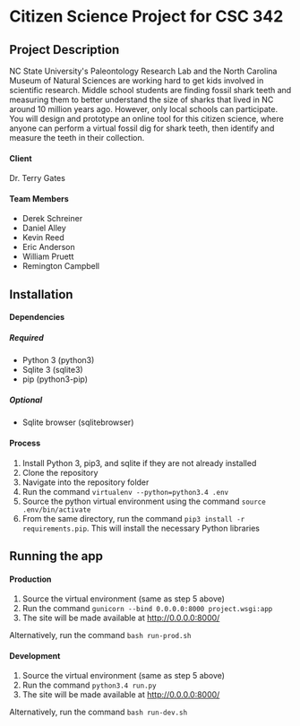 # Citizen Science Project for CSC 342

## Project Description

NC State University's Paleontology Research Lab and the North Carolina Museum of Natural Sciences are working hard to get kids involved in scientific research. Middle school students are finding fossil shark teeth and measuring them to better understand the size of sharks that lived in NC around 10 million years ago. However, only local schools can participate. You will design and prototype an online tool for this citizen science, where anyone can perform a virtual fossil dig for shark teeth, then identify and measure the teeth in their collection.
 
#### Client

Dr. Terry Gates

#### Team Members

* Derek Schreiner
* Daniel Alley
* Kevin Reed
* Eric Anderson
* William Pruett
* Remington Campbell

## Installation

#### Dependencies

##### Required

* Python 3   (python3)
* Sqlite 3   (sqlite3)
* pip   (python3-pip)

##### Optional

* Sqlite browser   (sqlitebrowser)

#### Process

1. Install Python 3, pip3, and sqlite if they are not already installed
2. Clone the repository
3. Navigate into the repository folder
4. Run the command ```virtualenv --python=python3.4 .env```
5. Source the python virtual environment using the command ```source .env/bin/activate```
6. From the same directory, run the command ```pip3 install -r requirements.pip```.  This will install the necessary Python libraries

## Running the app

#### Production

1. Source the virtual environment (same as step 5 above)
2. Run the command ```gunicorn --bind 0.0.0.0:8000 project.wsgi:app```
3. The site will be made available at http://0.0.0.0:8000/

Alternatively, run the command ```bash run-prod.sh```

#### Development

1. Source the virtual environment (same as step 5 above)
2. Run the command ```python3.4 run.py```
3. The site will be made available at http://0.0.0.0:8000/

Alternatively, run the command ```bash run-dev.sh```
